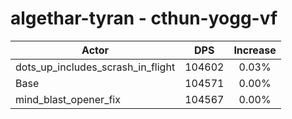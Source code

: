 # algethar-tyran - cthun-yogg-vf
| Actor | DPS | Increase |
|---|:---:|:---:|
|dots_up_includes_scrash_in_flight|104602|0.03%|
|Base|104571|0.00%|
|mind_blast_opener_fix|104567|0.00%|
